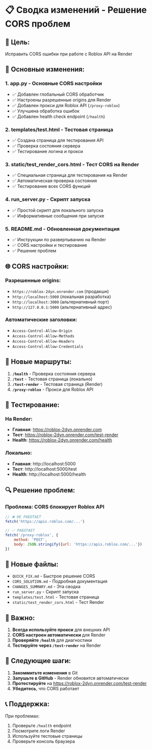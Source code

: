 # 📋 Сводка изменений - Решение CORS проблем

## 🎯 Цель:
Исправить CORS ошибки при работе с Roblox API на Render

## 🔧 Основные изменения:

### 1. **app.py** - Основные CORS настройки
- ✅ Добавлен глобальный CORS обработчик
- ✅ Настроены разрешенные origins для Render
- ✅ Добавлен прокси для Roblox API (`/proxy-roblox`)
- ✅ Улучшена обработка ошибок
- ✅ Добавлен health check endpoint (`/health`)

### 2. **templates/test.html** - Тестовая страница
- ✅ Создана страница для тестирования API
- ✅ Проверка состояния сервера
- ✅ Тестирование логина и прокси

### 3. **static/test_render_cors.html** - Тест CORS на Render
- ✅ Специальная страница для тестирования на Render
- ✅ Автоматическая проверка состояния
- ✅ Тестирование всех CORS функций

### 4. **run_server.py** - Скрипт запуска
- ✅ Простой скрипт для локального запуска
- ✅ Информативные сообщения при запуске

### 5. **README.md** - Обновленная документация
- ✅ Инструкции по развертыванию на Render
- ✅ CORS настройки и тестирование
- ✅ Решение проблем

## 🌐 CORS настройки:

### Разрешенные origins:
- `https://roblox-2dyn.onrender.com` (продакшн)
- `http://localhost:5000` (локальная разработка)
- `http://localhost:3000` (альтернативный порт)
- `http://127.0.0.1:5000` (альтернативный адрес)

### Автоматические заголовки:
- `Access-Control-Allow-Origin`
- `Access-Control-Allow-Methods`
- `Access-Control-Allow-Headers`
- `Access-Control-Allow-Credentials`

## 🚀 Новые маршруты:

1. **`/health`** - Проверка состояния сервера
2. **`/test`** - Тестовая страница (локально)
3. **`/test-render`** - Тестовая страница (Render)
4. **`/proxy-roblox`** - Прокси для Roblox API

## 🧪 Тестирование:

### На Render:
- **Главная**: https://roblox-2dyn.onrender.com
- **Тест**: https://roblox-2dyn.onrender.com/test-render
- **Health**: https://roblox-2dyn.onrender.com/health

### Локально:
- **Главная**: http://localhost:5000
- **Тест**: http://localhost:5000/test
- **Health**: http://localhost:5000/health

## 🔍 Решение проблем:

### Проблема: CORS блокирует Roblox API
```javascript
// ❌ НЕ РАБОТАЕТ
fetch('https://apis.roblox.com/...')

// ✅ РАБОТАЕТ
fetch('/proxy-roblox', {
    method: 'POST',
    body: JSON.stringify({url: 'https://apis.roblox.com/...'})
})
```

## 📁 Новые файлы:

- `QUICK_FIX.md` - Быстрое решение CORS
- `CORS_SOLUTION.md` - Подробная документация
- `CHANGES_SUMMARY.md` - Эта сводка
- `run_server.py` - Скрипт запуска
- `templates/test.html` - Тестовая страница
- `static/test_render_cors.html` - Тест Render

## 🚨 Важно:

1. **Всегда используйте прокси** для внешних API
2. **CORS настроен автоматически** для Render
3. **Проверяйте `/health`** для диагностики
4. **Тестируйте через `/test-render`** на Render

## 🔄 Следующие шаги:

1. **Закоммитьте изменения** в Git
2. **Запушьте в GitHub** - Render обновится автоматически
3. **Протестируйте** на https://roblox-2dyn.onrender.com/test-render
4. **Убедитесь**, что CORS работает

## 📞 Поддержка:

При проблемах:
1. Проверьте `/health` endpoint
2. Посмотрите логи Render
3. Используйте тестовые страницы
4. Проверьте консоль браузера 